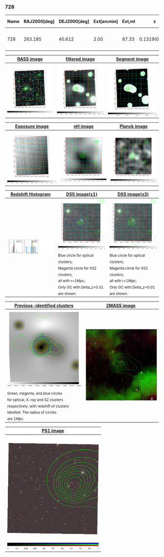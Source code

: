 <div STYLE="page-break-after: always;"></div>

### 728

|Name|RAJ2000[deg]|DEJ2000[deg] |Ext[arcmin]| Ext,ml | z | z_src| C|GC(XSZ,Delta_z<0.01)| GC(OPT,Delta_z<0.01)|GC| R_sig[arcmin] | R500[arcmin] | R500[Mpc]| CRsig[c/s] | CR500[c/s] |L500[1E44 erg/s]|F500[1E-12 erg/s/cm^2]| M500[1E14 Msun]|Tx[keV]|Cnt_sig|Beta|Rc[arcmin]|Comment|Alias|
|---|---|---|---|---|---|------|---|--------|---------|----------|---|---|---|---|---|---|---|---|---|---|---|---|---|---|
|728| 263.185| 40.612| 2.00| 87.33| 0.1319(0.007)| z1, z_xsz| B| PSZ2, Tar| A, W| A, N, PSZ2, Tar, W| 11.725| 7.036| 0.990| 0.204(0.025)| 0.191(0.023)| 1.661(0.106)| 3.611(0.231)| 3.14(0.10)| 4.52(0.09)| 245.3| 0.904(-0.096+0.067)| 5.023(-0.649+0.465)| -| k219|

|[RASS image](../image/728/728_img.pdf)|[filtered image](../image/728/728_fil.pdf)|[Segment image](../image/728/728_seg.pdf)|
|-------------------|--------------------|-------------------|
| <img src="../image/728/728_img.png" width="300">  | <img src="../image/728/728_fil.png" width="300">   | <img src="../image/728/728_seg.png" width="300">  |

|[Exposure image](../image/728/728_mex.pdf)| [nH image](../image/728/728_nh.pdf)| [Planck image](../image/728/728_p.pdf)|
|-------------------|--------------------|-------------------|
|<img src="../image/728/728_mex.png" width="300">   | <img src="../image/728/728_nh.png" width="300">    | <img src="../image/728/728_p.png" width="300"> |

|[Redshift Histogram](../image/728/728_zg.pdf) | [DSS image(z1)](../image/728/728_dss_z1.pdf)      |  [DSS image(z2)](../image/728/728_dss_z2.pdf)    |
|-------------------|--------------------|-------------------|
|<img src="../image/728/728_zg.png" width="300"> |<img src="../image/728/728_dss_z1.png" width="300"> <sub><br>Blue circle for optical clusters; <br>Magenta circle for XSZ clusters; <br>all with r=1Mpc; <br>Only GC with Delta_z<0.01 are shown. </sub>| <img src="../image/728/728_dss_z2.png" width="300"><sub><br>Blue circle for optical clusters; <br>Magenta circle for XSZ clusters; <br>all with r=1Mpc; <br>Only GC with Delta_z<0.01 are shown. </sub> |

|[Previous-identified clusters](../image/728/728_gc.pdf) | [2MASS image](../image/728/728_2mass.pdf)      |
|-------------------|-------------------|
|<img src=../image/728/728_gc.png width="300"> <br><sub>Green, magenta, and blue circles <br>for optical, X-ray and SZ clusters <br>respectively, with redshift of clusters <br>labelled. The radius of circles <br>are 1Mpc.</sub>|<img src="../image/728/728_2mass.png" width="300">  |

|[PS1 image](../image/728/728_ps1.pdf)            |
|-------------------|
| <img src="../image/728/728_ps1.png" width="300">  |
